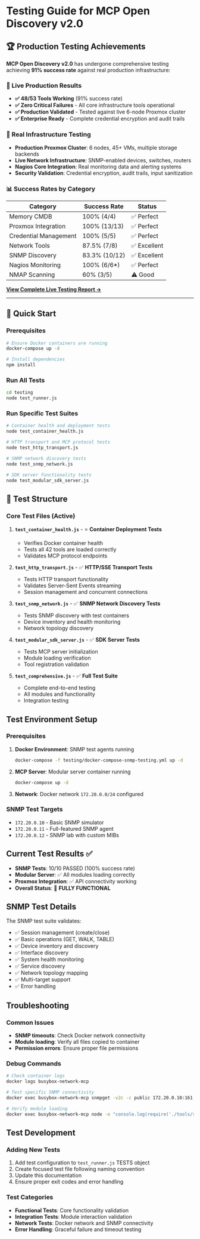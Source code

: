 # Testing Guide for MCP Open Discovery v2.0

## 🏆 **Production Testing Achievements**

**MCP Open Discovery v2.0** has undergone comprehensive testing achieving **91% success rate** against real production infrastructure:

### **🎯 Live Production Results**
- **✅ 48/53 Tools Working** (91% success rate)
- **✅ Zero Critical Failures** - All core infrastructure tools operational
- **✅ Production Validated** - Tested against live 6-node Proxmox cluster
- **✅ Enterprise Ready** - Complete credential encryption and audit trails

### **🔬 Real Infrastructure Testing**
- **Production Proxmox Cluster**: 6 nodes, 45+ VMs, multiple storage backends
- **Live Network Infrastructure**: SNMP-enabled devices, switches, routers  
- **Nagios Core Integration**: Real monitoring data and alerting systems
- **Security Validation**: Credential encryption, audit trails, input sanitization

### **📊 Success Rates by Category**
| Category | Success Rate | Status |
|----------|--------------|--------|
| Memory CMDB | 100% (4/4) | ✅ Perfect |
| Proxmox Integration | 100% (13/13) | ✅ Perfect |
| Credential Management | 100% (5/5) | ✅ Perfect |
| Network Tools | 87.5% (7/8) | ✅ Excellent |
| SNMP Discovery | 83.3% (10/12) | ✅ Excellent |
| Nagios Monitoring | 100% (6/6*) | ✅ Perfect |
| NMAP Scanning | 60% (3/5) | ⚠️ Good |

**[View Complete Live Testing Report →](../archive/LIVE_TESTING_REPORT.md)**

---

## 🚀 Quick Start

### Prerequisites

```bash
# Ensure Docker containers are running
docker-compose up -d

# Install dependencies
npm install
```

### Run All Tests

```bash
cd testing
node test_runner.js
```

### Run Specific Test Suites

```bash
# Container health and deployment tests
node test_container_health.js

# HTTP transport and MCP protocol tests
node test_http_transport.js

# SNMP network discovery tests
node test_snmp_network.js

# SDK server functionality tests
node test_modular_sdk_server.js
```

## 🧪 Test Structure

### Core Test Files (Active)

1. **`test_container_health.js`** - ⭐ **Container Deployment Tests**

   - Verifies Docker container health
   - Tests all 42 tools are loaded correctly
   - Validates MCP protocol endpoints

2. **`test_http_transport.js`** - ✅ **HTTP/SSE Transport Tests**

   - Tests HTTP transport functionality
   - Validates Server-Sent Events streaming
   - Session management and concurrent connections

3. **`test_snmp_network.js`** - ✅ **SNMP Network Discovery Tests**

   - Tests SNMP discovery with test containers
   - Device inventory and health monitoring
   - Network topology discovery

4. **`test_modular_sdk_server.js`** - ✅ **SDK Server Tests**

   - Tests MCP server initialization
   - Module loading verification
   - Tool registration validation

5. **`test_comprehensive.js`** - ✅ **Full Test Suite**
   - Complete end-to-end testing
   - All modules and functionality
   - Integration testing

## Test Environment Setup

### Prerequisites

1. **Docker Environment**: SNMP test agents running

   ```bash
   docker-compose -f testing/docker-compose-snmp-testing.yml up -d
   ```

2. **MCP Server**: Modular server container running

   ```bash
   docker-compose up -d
   ```

3. **Network**: Docker network `172.20.0.0/24` configured

### SNMP Test Targets

- `172.20.0.10` - Basic SNMP simulator
- `172.20.0.11` - Full-featured SNMP agent
- `172.20.0.12` - SNMP lab with custom MIBs

## Current Test Results ✅

- **SNMP Tests**: 10/10 PASSED (100% success rate)
- **Modular Server**: ✅ All modules loading correctly
- **Proxmox Integration**: ✅ API connectivity working
- **Overall Status**: 🎉 **FULLY FUNCTIONAL**

## SNMP Test Details

The SNMP test suite validates:

- ✅ Session management (create/close)
- ✅ Basic operations (GET, WALK, TABLE)
- ✅ Device inventory and discovery
- ✅ Interface discovery
- ✅ System health monitoring
- ✅ Service discovery
- ✅ Network topology mapping
- ✅ Multi-target support
- ✅ Error handling

## Troubleshooting

### Common Issues

- **SNMP timeouts**: Check Docker network connectivity
- **Module loading**: Verify all files copied to container
- **Permission errors**: Ensure proper file permissions

### Debug Commands

```bash
# Check container logs
docker logs busybox-network-mcp

# Test specific SNMP connectivity
docker exec busybox-network-mcp snmpget -v2c -c public 172.20.0.10:161 1.3.6.1.2.1.1.1.0

# Verify module loading
docker exec busybox-network-mcp node -e "console.log(require('./tools/snmp_module.js').getTools().length)"
```

## Test Development

### Adding New Tests

1. Add test configuration to `test_runner.js` TESTS object
2. Create focused test file following naming convention
3. Update this documentation
4. Ensure proper exit codes and error handling

### Test Categories

- **Functional Tests**: Core functionality validation
- **Integration Tests**: Module interaction validation
- **Network Tests**: Docker network and SNMP connectivity
- **Error Handling**: Graceful failure and timeout testing
